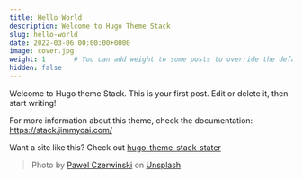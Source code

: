 ```yaml
---
title: Hello World
description: Welcome to Hugo Theme Stack
slug: hello-world
date: 2022-03-06 00:00:00+0000
image: cover.jpg
weight: 1       # You can add weight to some posts to override the default sorting (date descending)
hidden: false
---
```


Welcome to Hugo theme Stack. This is your first post. Edit or delete it, then start writing!

For more information about this theme, check the documentation: https://stack.jimmycai.com/

Want a site like this? Check out [hugo-theme-stack-stater](https://github.com/CaiJimmy/hugo-theme-stack-starter)

> Photo by [Pawel Czerwinski](https://unsplash.com/@pawel_czerwinski) on [Unsplash](https://unsplash.com/)